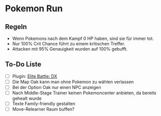 # Pokemon Run

## Regeln

- Wenn Pokemons nach dem Kampf 0 HP haben, sind sie für immer tot.
- Nur 100% Crit Chance führt zu einem kritischen Treffer.
- Attacken mit 95% Genauigkeit wurden auf 100% gebufft.

## To-Do Liste

- [ ] Plugin: [Elite Battle: DX](https://luka-sj.com/res/ebdx)
- [ ] Die Map Oak kann man ohne Pokemon zu wählen verlassen
- [ ] Bei der Option Oak nur einen NPC anzeigen
- [ ] Nach Middle-Stage Trainer keinen Pokemoncenter anbieten, da bereits gehealt wurde
- [ ] Texte Family-friendly gestalten
- [ ] Move-Relearner Raum buffen?